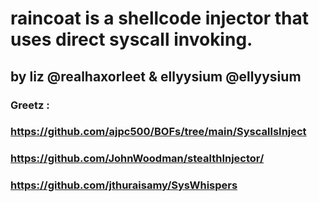 # raincoat is a shellcode injector that uses direct syscall invoking.
## by liz  @realhaxorleet & ellyysium @ellyysium 
### Greetz : 
### https://github.com/ajpc500/BOFs/tree/main/SyscallsInject
### https://github.com/JohnWoodman/stealthInjector/
### https://github.com/jthuraisamy/SysWhispers
